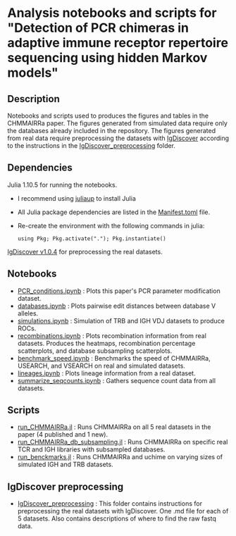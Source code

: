 # Analysis notebooks and scripts for "Detection of PCR chimeras in adaptive immune receptor repertoire sequencing using hidden Markov models"

## Description

Notebooks and scripts used to produces the figures and tables in the CHMMAIRRa paper. The figures generated from simulated data require only the databases already included in the repository. The figures generated from real data require preprocessing the datasets with [IgDiscover](https://gitlab.com/gkhlab/igdiscover22) according to the instructions in the [IgDiscover_preprocessing](./IgDiscover_preprocessing/) folder.

## Dependencies

Julia 1.10.5 for running the notebooks.
 - I recommend using [juliaup](https://github.com/JuliaLang/juliaup) to install Julia

 - All Julia package dependencies are listed in the [Manifest.toml](Manifest.toml) file.

 - Re-create the environment with the following commands in julia:
	```
	using Pkg; Pkg.activate("."); Pkg.instantiate()
	```

[IgDiscover v1.0.4](https://gitlab.com/gkhlab/igdiscover22) for preprocessing the real datasets.

## Notebooks
- [PCR_conditions.ipynb](./notebooks/PCR_conditions.ipynb) : Plots this paper's PCR parameter modification dataset.
- [databases.ipynb](./notebooks/databases.ipynb) : Plots pairwise edit distances between database V alleles.
- [simulations.ipynb](./notebooks/simulations.ipynb) : Simulation of TRB and IGH VDJ datasets to produce ROCs.
- [recombinations.ipynb](./notebooks/recombinations.ipynb) : Plots recombination information from real datasets. Produces the heatmaps, recombination percentage scatterplots, and database subsampling scatterplots.
- [benchmark_speed.ipynb](./notebooks/benchmark_speed.ipynb) : Benchmarks the speed of CHMMAIRRa, USEARCH, and VSEARCH on real and simulated datasets.
- [lineages.ipynb](./notebooks/lineages.ipynb) : Plots lineage information from a real dataset.
- [summarize_seqcounts.ipynb](./notebooks/summarize_seqcounts.ipynb) : Gathers sequence count data from all datasets.

## Scripts
- [run_CHMMAIRRa.jl](./scripts/run_CHMMAIRRa.jl) : Runs CHMMAIRRa on all 5 real datasets in the paper (4 published and 1 new).
- [run_CHMMAIRRa_db_subsampling.jl](./scripts/run_CHMMAIRRa_db_subsampling.jl) : Runs CHMMAIRRa on specific real TCR and IGH libraries with subsampled databases.
- [run_benckmarks.jl](./scripts/run_benckmarks.jl) : Runs CHMMAIRRa and uchime on varying sizes of simulated IGH and TRB datasets.

## IgDiscover preprocessing
- [IgDiscover_preprocessing](./IgDiscover_preprocessing/) : This folder contains instructions for preprocessing the real datasets with IgDiscover. One .md file for each of 5 datasets. Also contains descriptions of where to find the raw fastq data.